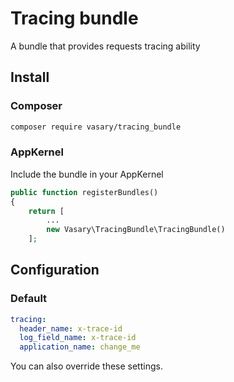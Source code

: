 # Tracing bundle

A bundle that provides requests tracing ability  

## Install

### Composer

```bash
composer require vasary/tracing_bundle
```

### AppKernel

Include the bundle in your AppKernel

```php
public function registerBundles()
{
    return [
        ...
        new Vasary\TracingBundle\TracingBundle()
    ];
```

## Configuration

### Default

```yaml
tracing:
  header_name: x-trace-id
  log_field_name: x-trace-id
  application_name: change_me
```

You can also override these settings.